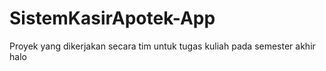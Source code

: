 # SistemKasirApotek-App
Proyek yang dikerjakan secara tim untuk tugas kuliah pada semester akhir
halo
